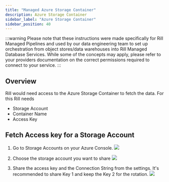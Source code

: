 ```yaml
---
title: "Managed Azure Storage Container"
description: Azure Storage Container
sidebar_label: "Azure Storage Container"
sidebar_position: 40
---
```

:::warning
Please note that these instructions were made specifically for Rill Managed Pipelines and used by our data engineering team to set up orchestration from object stores/data warehouses into Rill Managed Database Services. While some of the concepts may apply, please refer to your providers documentation on the correct permissions required to connect to your service.
:::

## Overview

Rill would need access to the Azure Storage Container to fetch the data. For this Rill needs 
* Storage Account
* Container Name
* Access Key

## Fetch Access key for a Storage Account

1. Go to Storage Accounts on your Azure Console.
![](https://images.contentful.com/ve6smfzbifwz/01q8c4i8bmP92JSQO7fXBK/81187ee95eacae80f597e888b0874d4e/0aa8f8b-Screen_Shot_2020-10-02_at_1.21.43_AM.png)

2. Choose the storage account you want to share
![](https://images.contentful.com/ve6smfzbifwz/5FV4ysIlKlxFhypnFcU6LD/7c6ceb18dd8db93177505c2d494448ae/43d7355-Screen_Shot_2020-10-02_at_1.22.44_AM.png)

3. Share the access key and the Connection String from the settings. It's recommended to share Key 1 and keep the Key 2 for the rotation.
![](https://images.contentful.com/ve6smfzbifwz/5FGt6CwBzccU5m9k5jtNMb/78e9f3b030281a25779771a4365b36eb/3f0b401-Screen_Shot_2020-10-02_at_1.24.18_AM.png)
